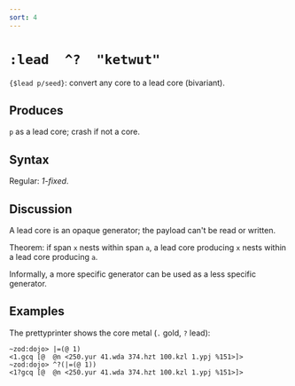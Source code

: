 ```yaml
---
sort: 4
---
```


# `:lead  ^?  "ketwut"`

`{$lead p/seed}`: convert any core to a lead core (bivariant).

## Produces

`p` as a lead core; crash if not a core.

## Syntax

Regular: *1-fixed*.

## Discussion

A lead core is an opaque generator; the payload can't be read or 
written.

Theorem: if span `x` nests within span `a`, a lead core producing
`x` nests within a lead core producing `a`.

Informally, a more specific generator can be used as a less
specific generator.

## Examples

The prettyprinter shows the core metal (`.` gold, `?` lead):

```
~zod:dojo> |=(@ 1)
<1.gcq [@  @n <250.yur 41.wda 374.hzt 100.kzl 1.ypj %151>]>
~zod:dojo> ^?(|=(@ 1))
<1?gcq [@  @n <250.yur 41.wda 374.hzt 100.kzl 1.ypj %151>]>
```

